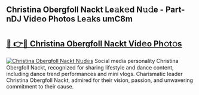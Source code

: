 ## Christina Obergfoll Nackt Le𝚊k𝚎d N𝚞𝚍e - Part-nDJ Vid𝚎o Photos Le𝚊ks umC8m

# <h2><a href="http://fb5uaa.evod.top/?m=Christina+Obergfoll+Nackt">🔗 👉🔴 Christina Obergfoll Nackt Vid𝚎o Ph𝚘t𝚘s</a></h2>

[![Christina Obergfoll Nackt N𝚞d𝚎s](https://i.imgur.com/8V9OHl7.gif)](http://fb5uaa.evod.top/?m=Christina+Obergfoll+Nackt)
Social media personality Christina Obergfoll Nackt, recognized for sharing lifestyle and dance content, including dance trend performances and mini vlogs. Charismatic leader Christina Obergfoll Nackt, admired for their vision, passion, and unwavering commitment to their cause. 
